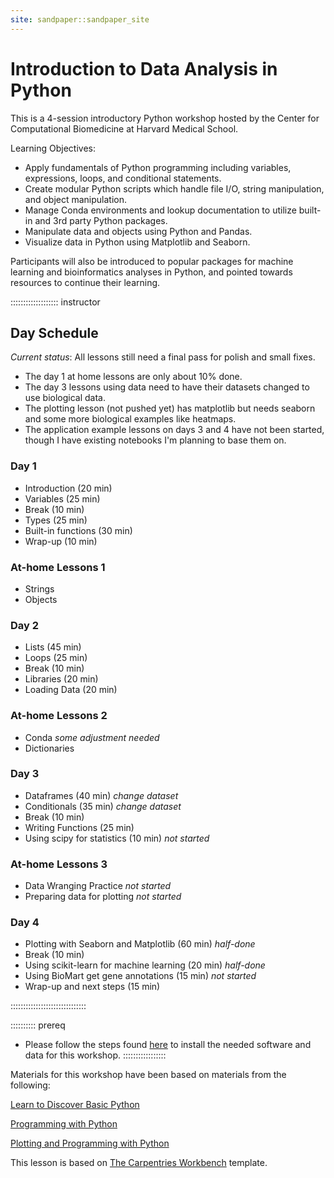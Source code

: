 ```yaml
---
site: sandpaper::sandpaper_site
---
```


# Introduction to Data Analysis in Python

This is a 4-session introductory Python workshop hosted by the Center for Computational Biomedicine at Harvard Medical School. 

Learning Objectives:

- Apply fundamentals of Python programming including variables, expressions, loops, and conditional statements.
- Create modular Python scripts which handle file I/O, string manipulation, and object manipulation.
- Manage Conda environments and lookup documentation to utilize built-in and 3rd party Python packages.
- Manipulate data and objects using Python and Pandas.
- Visualize data in Python using Matplotlib and Seaborn.

Participants will also be introduced to popular packages for machine learning and bioinformatics analyses in Python, and pointed towards resources to continue their learning. 

::::::::::::::::::: instructor
## Day Schedule

*Current status*: All lessons still need a final pass for polish and small fixes. 

- The day 1 at home lessons are only about 10% done. 
- The day 3 lessons using data need to have their datasets changed to use biological data. 
- The plotting lesson (not pushed yet) has matplotlib but needs seaborn and some more biological examples like heatmaps. 
- The application example lessons on days 3 and 4 have not been started, though I have existing notebooks I'm planning to base them on.

### Day 1

- Introduction (20 min)
- Variables (25 min)
- Break (10 min)
- Types (25 min)
- Built-in functions (30 min)
- Wrap-up (10 min)

### At-home Lessons 1

- Strings
- Objects 

### Day 2

- Lists (45 min)
- Loops (25 min)
- Break (10 min)
- Libraries (20 min)
- Loading Data (20 min)

### At-home Lessons 2

- Conda *some adjustment needed*
- Dictionaries

### Day 3

- Dataframes (40 min) *change dataset*
- Conditionals (35 min) *change dataset*
- Break (10 min)
- Writing Functions (25 min)
- Using scipy for statistics (10 min) *not started*

### At-home Lessons 3

- Data Wranging Practice *not started*
- Preparing data for plotting *not started*

### Day 4

- Plotting with Seaborn and Matplotlib (60 min) *half-done*
- Break (10 min)
- Using scikit-learn for machine learning (20 min) *half-done*
- Using BioMart get gene annotations (15 min) *not started*
- Wrap-up and next steps (15 min)

::::::::::::::::::::::::::::::

:::::::::: prereq
- Please follow the steps found [here](learners/setup.md) to install the needed software and data for this workshop. 
:::::::::::::::::

Materials for this workshop have been based on materials from the following:

[Learn to Discover Basic Python](https://github.com/LearnToDiscover/Basic_Python_dev)

[Programming with Python](https://swcarpentry.github.io/python-novice-inflammation/)

[Plotting and Programming with Python](http://swcarpentry.github.io/python-novice-gapminder/)

This lesson is based on [The Carpentries Workbench](https://carpentries.org/blog/2022/01/live-lesson-infrastructure/) template.


